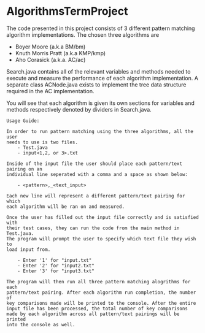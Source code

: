 # AlgorithmsTermProject

The code presented in this project consists of 3 different pattern matching algorithm implementations.
The chosen three algorithms are

- Boyer Moore (a.k.a BM/bm)
- Knuth Morris Pratt (a.k.a KMP/kmp)
- Aho Corasick (a.k.a. AC/ac)

Search.java contains all of the relevant variables and methods needed to execute and measure
the performance of each algorithm implementation. A separate class ACNode.java exists to implement
the tree data structure required in the AC implementation. 

You will see that each algorithm is given its own sections for variables and methods respectively
denoted by dividers in Search.java.

    Usage Guide:
        
    In order to run pattern matching using the three algorithms, all the user
    needs to use is two files.
        - Test.java
        - input<1,2, or 3>.txt

    Inside of the input file the user should place each pattern/text pairing on an
    individual line seperated with a comma and a space as shown below:

        - <pattern>,_<text_input>

    Each new line will represent a different pattern/text pairing for which
    each algorithm will be ran on and measured. 

    Once the user has filled out the input file correctly and is satisfied with
    their test cases, they can run the code from the main method in Test.java.
    The program will prompt the user to specify which text file they wish to
    load input from.

        - Enter '1' for "input.txt"
        - Enter '2' for "input2.txt"
        - Enter '3' for "input3.txt"

    The program will then run all three pattern matching alogrithms for each 
    pattern/text pairing. After each algorithm run completion, the number of
    key comparisons made will be printed to the console. After the entire 
    input file has been processed, the total number of key comparisons
    made by each algorithm across all pattern/text pairings will be printed
    into the console as well.
